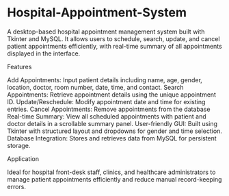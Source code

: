 # Hospital-Appointment-System

A desktop-based hospital appointment management system built with Tkinter and MySQL. It allows users to schedule, search, update, and cancel patient appointments efficiently, with real-time summary of all appointments displayed in the interface.

Features

Add Appointments: Input patient details including name, age, gender, location, doctor, room number, date, time, and contact.
Search Appointments: Retrieve appointment details using the unique appointment ID.
Update/Reschedule: Modify appointment date and time for existing entries.
Cancel Appointments: Remove appointments from the database
Real-time Summary: View all scheduled appointments with patient and doctor details in a scrollable summary panel.
User-friendly GUI: Built using Tkinter with structured layout and dropdowns for gender and time selection.
Database Integration: Stores and retrieves data from MySQL for persistent storage.

Application

Ideal for hospital front-desk staff, clinics, and healthcare administrators to manage patient appointments efficiently and reduce manual record-keeping errors.
